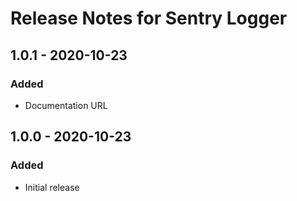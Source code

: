 # Release Notes for Sentry Logger

## 1.0.1 - 2020-10-23

### Added
- Documentation URL

## 1.0.0 - 2020-10-23

### Added
- Initial release
